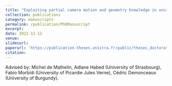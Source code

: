 ```yaml
---
title: "Exploiting partial camera motion and geometry knowledge in uncalibrated 3D vision"
collection: publications
category: manuscripts
permalink: /publication/PhDManuscript
excerpt: 
date: 2022-12-12
venue: 
slidesurl: 
paperurl: 'https://publication-theses.unistra.fr/public/theses_doctorat/2022/ADLAKHA_Devesh_2022_ED269.pdf'
citation: 
---
```


Advised by: Michel de Mathelin, Adlane Habed (University of Strasbourg), Fabio Morbidi (University of Picardie Jules Verne), Cédric Demonceaux (University of Burgundy).
